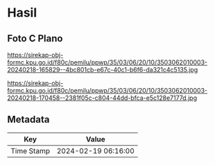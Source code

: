# Hasil

## Foto C Plano

https://sirekap-obj-formc.kpu.go.id/f80c/pemilu/ppwp/35/03/06/20/10/3503062010003-20240218-165829--4bc801cb-e67c-40c1-b6f6-da321c4c5135.jpg

https://sirekap-obj-formc.kpu.go.id/f80c/pemilu/ppwp/35/03/06/20/10/3503062010003-20240218-170458--2381f05c-c804-44dd-bfca-e5c128e7177d.jpg


## Metadata

| Key        | Value               |
| ---------- | ------------------- |
| Time Stamp | 2024-02-19 06:16:00 |



